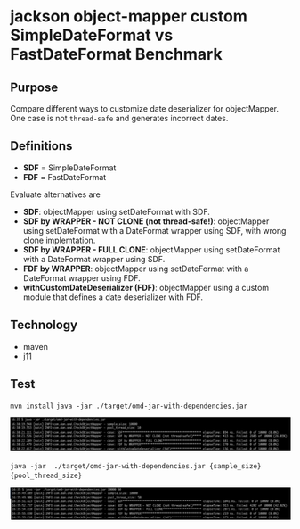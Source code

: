 # jackson object-mapper custom SimpleDateFormat vs FastDateFormat Benchmark

## Purpose
Compare different ways to customize date deserializer for objectMapper.
One case is not <code>thread-safe</code> and generates incorrect dates.

## Definitions
- **SDF** = SimpleDateFormat
- **FDF** = FastDateFormat


Evaluate alternatives are
- **SDF**: objectMapper using setDateFormat with SDF.
- **SDF by WRAPPER - NOT CLONE (not thread-safe!)**: objectMapper using setDateFormat with a DateFormat wrapper using SDF, with wrong clone implemtation.
- **SDF by WRAPPER - FULL CLONE**: objectMapper using setDateFormat with a DateFormat wrapper using SDF.
- **FDF by WRAPPER**: objectMapper using setDateFormat with a DateFormat wrapper using FDF.
- **withCustomDateDeserializer (FDF)**: objectMapper using a custom module that defines a date deserializer with FDF.


## Technology
- maven 
- j11



## Test

`mvn install`
`java -jar ./target/omd-jar-with-dependencies.jar`

![image info](./doc/pictures/pict1.png)



 `java -jar  ./target/omd-jar-with-dependencies.jar {sample_size} {pool_thread_size}`
 
 
![image info](./doc/pictures/pict2.png)


